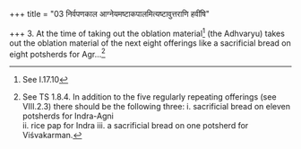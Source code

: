 +++
title = "03 निर्वपणकाल आग्नेयमष्टाकपालमित्यष्टावुत्तराणि हवींषि"

+++
3. At the time of taking out the oblation material[^1] (the Adhvaryu) takes out the oblation material of the next eight offerings like a sacrificial bread on eight potsherds for Agr...[^2]  


[^1]: See I.17.10  

[^2]: See TS 1.8.4. In addition to the five regularly repeating offerings (see VIII.2.3) there should be the following three:
i. sacrificial bread on eleven potsherds for Indra-Agni  
ii. rice pap for Indra
iii. a sacrificial bread on one potsherd for Viśvakarman.
